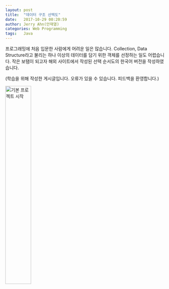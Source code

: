 ```yaml
---
layout: post
title:  "데이터 구조 선택도"
date:   2017-10-29 00:20:59
author: Jerry Ahn(안재열)
categories: Web Programming
tags:   Java
---
```


프로그래밍에 처음 입문한 사람에게 어려운 일은 많습니다. Collection, Data Structure라고 불리는 하나 이상의 데이터를 담기 위한 객체를 선정하는 일도 어렵습니다.
작은 보탬이 되고자 해외 사이트에서 작성된 선택 순서도의 한국어 버전을 작성하였습니다.

(학습을 위해 작성한 게시글입니다. 오류가 있을 수 있습니다. 피드백을 환영합니다.)


<a href="//doublem.org/assets/postphoto/20171029/자료구조 선택알고리즘.png" data-lightbox="기본 프로젝트 시작" data-title="기본 프로젝트 시작" width="40%" height="40%">
  <img src="//doublem.org/assets/postphoto/20171029/자료구조 선택알고리즘.png" title="기본 프로젝트 시작" width="40%" height="40%"/></a>
